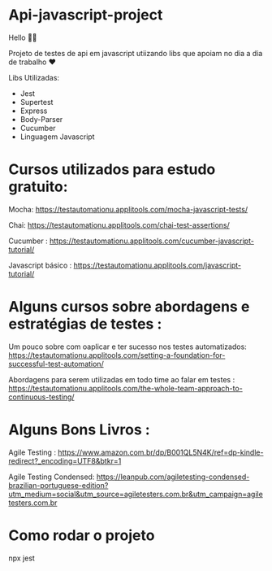 # Api-javascript-project

Hello 👋🏻

Projeto de testes de api em javascript utiizando libs que apoiam no dia a dia de trabalho ❤️

Libs Utilizadas:

- Jest
- Supertest
- Express
- Body-Parser
- Cucumber
- Linguagem Javascript

# Cursos utilizados para estudo gratuito:


Mocha: https://testautomationu.applitools.com/mocha-javascript-tests/

Chai: https://testautomationu.applitools.com/chai-test-assertions/

Cucumber : https://testautomationu.applitools.com/cucumber-javascript-tutorial/

Javascript básico : https://testautomationu.applitools.com/javascript-tutorial/


# Alguns cursos sobre abordagens e estratégias de testes :


Um pouco sobre com oaplicar e ter sucesso nos testes automatizados:
https://testautomationu.applitools.com/setting-a-foundation-for-successful-test-automation/

Abordagens para serem utilizadas em todo time ao falar em testes :
https://testautomationu.applitools.com/the-whole-team-approach-to-continuous-testing/

# Alguns Bons Livros : 


Agile Testing : https://www.amazon.com.br/dp/B001QL5N4K/ref=dp-kindle-redirect?_encoding=UTF8&btkr=1

Agile Testing Condensed:  https://leanpub.com/agiletesting-condensed-brazilian-portuguese-edition?utm_medium=social&utm_source=agiletesters.com.br&utm_campaign=agiletesters.com.br



# Como rodar o projeto

npx jest
